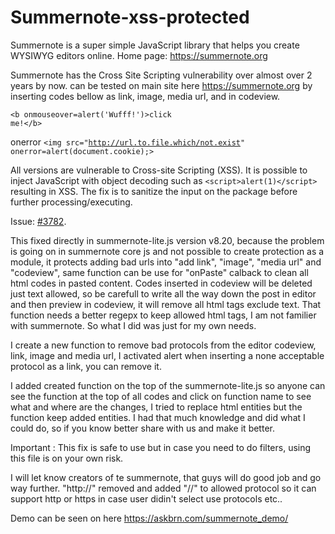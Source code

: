 # Summernote-xss-protected
Summernote is a super simple JavaScript library that helps you create WYSIWYG editors online. Home page: https://summernote.org

Summernote has the Cross Site Scripting vulnerability over almost over 2 years by now. can be tested on main site here https://summernote.org by inserting codes bellow as link, image, media url, and in codeview.

<code class="notranslate">&lt;b onmouseover=alert('Wufff!')&gt;click me!&lt;/b&gt;</code>

onerror
<code class="notranslate">&lt;img src="http://url.to.file.which/not.exist" onerror=alert(document.cookie);&gt;</code>


All versions are vulnerable to Cross-site Scripting (XSS). It is possible to inject JavaScript with object decoding such as <code class="notranslate">&lt;script&gt;alert(1)&lt;/script&gt;</code> resulting in XSS. The fix is to sanitize the input on the package before further processing/executing.

Issue: [#3782](https://github.com/summernote/summernote/pull/3782).

This fixed directly in summernote-lite.js version v8.20, because the problem is going on in summernote core js and not possible to create protection as a module, it protects adding bad urls into "add link", "image", "media url" and "codeview", same function can be use for "onPaste" calback to clean all html codes in pasted content.
Codes inserted in codeview will be deleted just text allowed, so be carefull to write all the way down the post in editor and then preview in codeview, it will remove all html tags exclude text.
That function needs a better regepx to keep allowed html tags, I am not familier with summernote. So what I did was just for my own needs.

I create a new function to remove bad protocols from the editor codeview, link, image and media url, I activated alert when inserting a none acceptable protocol as a link, you can remove it.

I added created function on the top of the summernote-lite.js so anyone can see the function at the top of all codes and click on function name to see what and where are the changes, I tried to replace html entities but the function keep added entities.
I had that much knowledge and did what I could do, so if you know better share with us and make it better.

Important : This fix is safe to use but in case you need to do filters, using this file is on your own risk.

I will let know creators of te summernote, that guys will do good job and go way further. "http://" removed and added "//" to allowed protocol so it can support http or https in case user didin't select use protocols etc..

Demo can be seen on here https://askbrn.com/summernote_demo/
